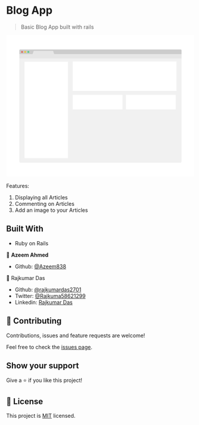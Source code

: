 # Blog App

> Basic Blog App built with rails

![screenshot](./app_screenshot.png)

Features:
1. Displaying all Articles
2. Commenting on Articles
3. Add an image to your Articles

## Built With

- Ruby on Rails

👤 **Azeem Ahmed**

- Github: [@Azeem838](https://github.com/Azeem838)

👤 Rajkumar Das

- Github: [@rajkumardas2701](https://github.com/rajkumardas2701)
- Twitter: [@Rajkuma58621299](https://twitter.com/Rajkuma58621299)
- Linkedin: [Rajkumar Das](https://www.linkedin.com/in/rajkumar-das-41308961/)

## 🤝 Contributing

Contributions, issues and feature requests are welcome!

Feel free to check the [issues page](https://github.com/Azeem838/blog-app/issues).

## Show your support

Give a ⭐️ if you like this project!

## 📝 License

This project is [MIT](lic.url) licensed.
